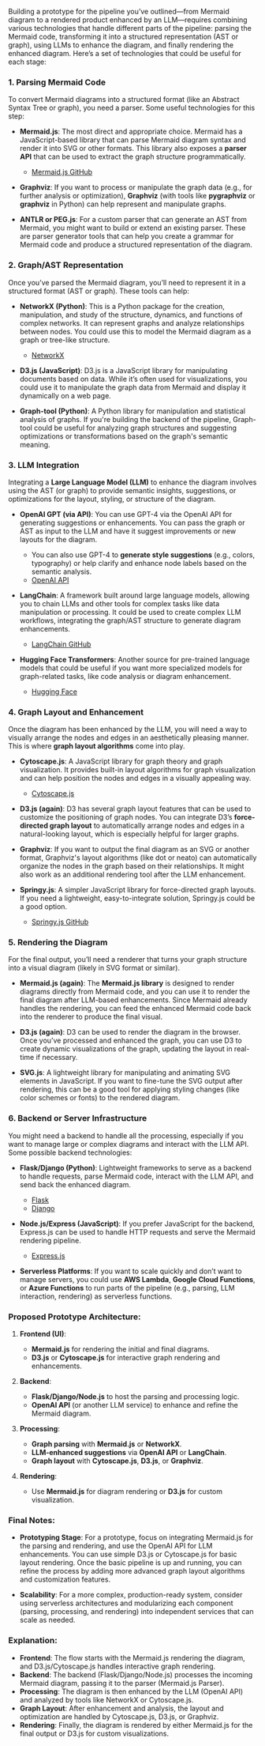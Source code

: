 Building a prototype for the pipeline you’ve outlined—from Mermaid diagram to a rendered product enhanced by an LLM—requires combining various technologies that handle different parts of the pipeline: parsing the Mermaid code, transforming it into a structured representation (AST or graph), using LLMs to enhance the diagram, and finally rendering the enhanced diagram. Here’s a set of technologies that could be useful for each stage:

### 1. **Parsing Mermaid Code**

To convert Mermaid diagrams into a structured format (like an Abstract Syntax Tree or graph), you need a parser. Some useful technologies for this step:

- **Mermaid.js**: The most direct and appropriate choice. Mermaid has a JavaScript-based library that can parse Mermaid diagram syntax and render it into SVG or other formats. This library also exposes a **parser API** that can be used to extract the graph structure programmatically.
  - [Mermaid.js GitHub](https://github.com/mermaid-js/mermaid)

- **Graphviz**: If you want to process or manipulate the graph data (e.g., for further analysis or optimization), **Graphviz** (with tools like **pygraphviz** or **graphviz** in Python) can help represent and manipulate graphs.

- **ANTLR or PEG.js**: For a custom parser that can generate an AST from Mermaid, you might want to build or extend an existing parser. These are parser generator tools that can help you create a grammar for Mermaid code and produce a structured representation of the diagram.

### 2. **Graph/AST Representation**

Once you’ve parsed the Mermaid diagram, you’ll need to represent it in a structured format (AST or graph). These tools can help:

- **NetworkX (Python)**: This is a Python package for the creation, manipulation, and study of the structure, dynamics, and functions of complex networks. It can represent graphs and analyze relationships between nodes. You could use this to model the Mermaid diagram as a graph or tree-like structure.
  - [NetworkX](https://networkx.github.io/)

- **D3.js (JavaScript)**: D3.js is a JavaScript library for manipulating documents based on data. While it’s often used for visualizations, you could use it to manipulate the graph data from Mermaid and display it dynamically on a web page.

- **Graph-tool (Python)**: A Python library for manipulation and statistical analysis of graphs. If you're building the backend of the pipeline, Graph-tool could be useful for analyzing graph structures and suggesting optimizations or transformations based on the graph's semantic meaning.

### 3. **LLM Integration**

Integrating a **Large Language Model (LLM)** to enhance the diagram involves using the AST (or graph) to provide semantic insights, suggestions, or optimizations for the layout, styling, or structure of the diagram.

- **OpenAI GPT (via API)**: You can use GPT-4 via the OpenAI API for generating suggestions or enhancements. You can pass the graph or AST as input to the LLM and have it suggest improvements or new layouts for the diagram.
  - You can also use GPT-4 to **generate style suggestions** (e.g., colors, typography) or help clarify and enhance node labels based on the semantic analysis.
  - [OpenAI API](https://openai.com/api/)

- **LangChain**: A framework built around large language models, allowing you to chain LLMs and other tools for complex tasks like data manipulation or processing. It could be used to create complex LLM workflows, integrating the graph/AST structure to generate diagram enhancements.
  - [LangChain GitHub](https://github.com/hwchase17/langchain)

- **Hugging Face Transformers**: Another source for pre-trained language models that could be useful if you want more specialized models for graph-related tasks, like code analysis or diagram enhancement.
  - [Hugging Face](https://huggingface.co/)

### 4. **Graph Layout and Enhancement**

Once the diagram has been enhanced by the LLM, you will need a way to visually arrange the nodes and edges in an aesthetically pleasing manner. This is where **graph layout algorithms** come into play.

- **Cytoscape.js**: A JavaScript library for graph theory and graph visualization. It provides built-in layout algorithms for graph visualization and can help position the nodes and edges in a visually appealing way.
  - [Cytoscape.js](https://js.cytoscape.org/)

- **D3.js (again)**: D3 has several graph layout features that can be used to customize the positioning of graph nodes. You can integrate D3’s **force-directed graph layout** to automatically arrange nodes and edges in a natural-looking layout, which is especially helpful for larger graphs.

- **Graphviz**: If you want to output the final diagram as an SVG or another format, Graphviz's layout algorithms (like dot or neato) can automatically organize the nodes in the graph based on their relationships. It might also work as an additional rendering tool after the LLM enhancement.

- **Springy.js**: A simpler JavaScript library for force-directed graph layouts. If you need a lightweight, easy-to-integrate solution, Springy.js could be a good option.
  - [Springy.js GitHub](https://github.com/dhotson/springy)

### 5. **Rendering the Diagram**

For the final output, you’ll need a renderer that turns your graph structure into a visual diagram (likely in SVG format or similar).

- **Mermaid.js (again)**: The **Mermaid.js library** is designed to render diagrams directly from Mermaid code, and you can use it to render the final diagram after LLM-based enhancements. Since Mermaid already handles the rendering, you can feed the enhanced Mermaid code back into the renderer to produce the final visual.

- **D3.js (again)**: D3 can be used to render the diagram in the browser. Once you’ve processed and enhanced the graph, you can use D3 to create dynamic visualizations of the graph, updating the layout in real-time if necessary.

- **SVG.js**: A lightweight library for manipulating and animating SVG elements in JavaScript. If you want to fine-tune the SVG output after rendering, this can be a good tool for applying styling changes (like color schemes or fonts) to the rendered diagram.

### 6. **Backend or Server Infrastructure**

You might need a backend to handle all the processing, especially if you want to manage large or complex diagrams and interact with the LLM API. Some possible backend technologies:

- **Flask/Django (Python)**: Lightweight frameworks to serve as a backend to handle requests, parse Mermaid code, interact with the LLM API, and send back the enhanced diagram.
  - [Flask](https://flask.palletsprojects.com/en/2.0.x/)
  - [Django](https://www.djangoproject.com/)

- **Node.js/Express (JavaScript)**: If you prefer JavaScript for the backend, Express.js can be used to handle HTTP requests and serve the Mermaid rendering pipeline.
  - [Express.js](https://expressjs.com/)

- **Serverless Platforms**: If you want to scale quickly and don’t want to manage servers, you could use **AWS Lambda**, **Google Cloud Functions**, or **Azure Functions** to run parts of the pipeline (e.g., parsing, LLM interaction, rendering) as serverless functions.

### Proposed Prototype Architecture:

1. **Frontend (UI)**:
   - **Mermaid.js** for rendering the initial and final diagrams.
   - **D3.js** or **Cytoscape.js** for interactive graph rendering and enhancements.
   
2. **Backend**:
   - **Flask/Django/Node.js** to host the parsing and processing logic.
   - **OpenAI API** (or another LLM service) to enhance and refine the Mermaid diagram.

3. **Processing**:
   - **Graph parsing** with **Mermaid.js** or **NetworkX**.
   - **LLM-enhanced suggestions** via **OpenAI API** or **LangChain**.
   - **Graph layout** with **Cytoscape.js**, **D3.js**, or **Graphviz**.

4. **Rendering**:
   - Use **Mermaid.js** for diagram rendering or **D3.js** for custom visualization.

### Final Notes:

- **Prototyping Stage**: For a prototype, focus on integrating Mermaid.js for the parsing and rendering, and use the OpenAI API for LLM enhancements. You can use simple D3.js or Cytoscape.js for basic layout rendering. Once the basic pipeline is up and running, you can refine the process by adding more advanced graph layout algorithms and customization features.
  
- **Scalability**: For a more complex, production-ready system, consider using serverless architectures and modularizing each component (parsing, processing, and rendering) into independent services that can scale as needed.


### Explanation:

- **Frontend**: The flow starts with the Mermaid.js rendering the diagram, and D3.js/Cytoscape.js handles interactive graph rendering.
- **Backend**: The backend (Flask/Django/Node.js) processes the incoming Mermaid diagram, passing it to the parser (Mermaid.js Parser).
- **Processing**: The diagram is then enhanced by the LLM (OpenAI API) and analyzed by tools like NetworkX or Cytoscape.js.
- **Graph Layout**: After enhancement and analysis, the layout and optimization are handled by Cytoscape.js, D3.js, or Graphviz.
- **Rendering**: Finally, the diagram is rendered by either Mermaid.js for the final output or D3.js for custom visualizations.
